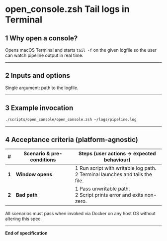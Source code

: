 # open_console.zsh Tail logs in Terminal

## 1 Why open a console?

Opens macOS Terminal and starts `tail -f` on the given logfile so the user can
watch pipeline output in real time.

---

## 2 Inputs and options

Single argument: path to the logfile.

---

## 3 Example invocation

```bash
./scripts/open_console/open_console.zsh ~/logs/pipeline.log
```

---

## 4 Acceptance criteria (platform-agnostic)

| # | Scenario & pre-conditions | Steps (user actions -> expected behaviour) |
| --- | ------------------------------------------------------------ | ------------------------------------------------------ |
| **1** | **Window opens** | 1 Run script with writable log path.<br>2 Terminal launches and tails the file. |
| **2** | **Bad path** | 1 Pass unwritable path.<br>2 Script prints error and exits non-zero. |

All scenarios must pass when invoked via Docker on any host OS without altering this spec.

---

**End of specification**
